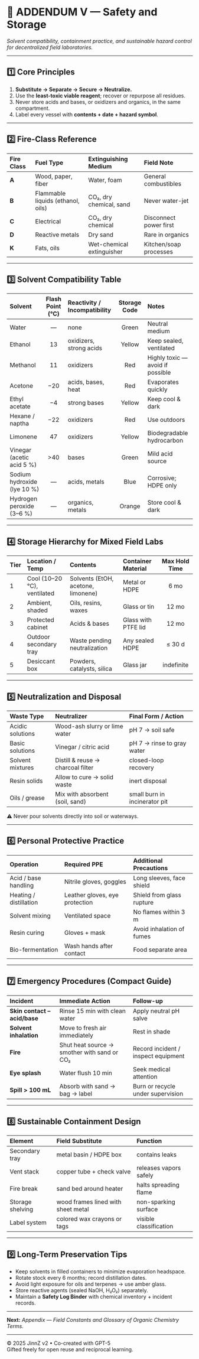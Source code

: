 # 🧯 ADDENDUM V — Safety and Storage
_Solvent compatibility, containment practice, and sustainable hazard control for decentralized field laboratories._

---

## 1️⃣ Core Principles
1. **Substitute → Separate → Secure → Neutralize.**  
2. Use the **least-toxic viable reagent**; recover or repurpose all residues.  
3. Never store acids and bases, or oxidizers and organics, in the same compartment.  
4. Label every vessel with **contents + date + hazard symbol**.

---

## 2️⃣ Fire-Class Reference

| Fire Class | Fuel Type | Extinguishing Medium | Field Note |
|:------------|:-----------|:----------------------|:------------|
| **A** | Wood, paper, fiber | Water, foam | General combustibles |
| **B** | Flammable liquids (ethanol, oils) | CO₂, dry chemical, sand | Never water-jet |
| **C** | Electrical | CO₂, dry chemical | Disconnect power first |
| **D** | Reactive metals | Dry sand | Rare in organics |
| **K** | Fats, oils | Wet-chemical extinguisher | Kitchen/soap processes |

---

## 3️⃣ Solvent Compatibility Table

| Solvent | Flash Point (°C) | Reactivity / Incompatibility | Storage Code | Notes |
|:----------|:----------------:|:------------------------------|:----------------:|:------|
| Water | — | none | Green | Neutral medium |
| Ethanol | 13 | oxidizers, strong acids | Yellow | Keep sealed, ventilated |
| Methanol | 11 | oxidizers | Red | Highly toxic — avoid if possible |
| Acetone | −20 | acids, bases, heat | Red | Evaporates quickly |
| Ethyl acetate | −4 | strong bases | Yellow | Keep cool & dark |
| Hexane / naptha | −22 | oxidizers | Red | Use outdoors |
| Limonene | 47 | oxidizers | Yellow | Biodegradable hydrocarbon |
| Vinegar (acetic acid 5 %) | >40 | bases | Green | Mild acid source |
| Sodium hydroxide (lye 10 %) | — | acids, metals | Blue | Corrosive; HDPE only |
| Hydrogen peroxide (3–6 %) | — | organics, metals | Orange | Store cool & dark |

---

## 4️⃣ Storage Hierarchy for Mixed Field Labs

| Tier | Location / Temp | Contents | Container Material | Max Hold Time |
|:------|:----------------|:-----------|:------------------|:----------------:|
| 1 | Cool (10–20 °C), ventilated | Solvents (EtOH, acetone, limonene) | Metal or HDPE | 6 mo |
| 2 | Ambient, shaded | Oils, resins, waxes | Glass or tin | 12 mo |
| 3 | Protected cabinet | Acids & bases | Glass with PTFE lid | 12 mo |
| 4 | Outdoor secondary tray | Waste pending neutralization | Any sealed HDPE | ≤ 30 d |
| 5 | Desiccant box | Powders, catalysts, silica | Glass jar | indefinite |

---

## 5️⃣ Neutralization and Disposal

| Waste Type | Neutralizer | Final Form / Action |
|:-------------|:-------------|:-------------------|
| Acidic solutions | Wood-ash slurry or lime water | pH 7 → soil safe |
| Basic solutions | Vinegar / citric acid | pH 7 → rinse to gray water |
| Solvent mixtures | Distill & reuse → charcoal filter | closed-loop recovery |
| Resin solids | Allow to cure → solid waste | inert disposal |
| Oils / grease | Mix with absorbent (soil, sand) | small burn in incinerator pit |

⚠️ Never pour solvents directly into soil or waterways.

---

## 6️⃣ Personal Protective Practice

| Operation | Required PPE | Additional Precautions |
|:------------|:--------------|:-----------------------|
| Acid / base handling | Nitrile gloves, goggles | Long sleeves, face shield |
| Heating / distillation | Leather gloves, eye protection | Shield from glass rupture |
| Solvent mixing | Ventilated space | No flames within 3 m |
| Resin curing | Gloves + mask | Avoid inhalation of fumes |
| Bio-fermentation | Wash hands after contact | Food separate area |

---

## 7️⃣ Emergency Procedures (Compact Guide)

| Incident | Immediate Action | Follow-up |
|:------------|:----------------|:------------|
| **Skin contact – acid/base** | Rinse 15 min with clean water | Apply neutral pH salve |
| **Solvent inhalation** | Move to fresh air immediately | Rest in shade |
| **Fire** | Shut heat source → smother with sand or CO₂ | Record incident / inspect equipment |
| **Eye splash** | Water flush 10 min | Seek medical attention |
| **Spill > 100 mL** | Absorb with sand → bag → label | Burn or recycle under supervision |

---

## 8️⃣ Sustainable Containment Design

| Element | Field Substitute | Function |
|:----------|:----------------|:-----------|
| Secondary tray | metal basin / HDPE box | contains leaks |
| Vent stack | copper tube + check valve | releases vapors safely |
| Fire break | sand bed around heater | halts spreading flame |
| Storage shelving | wood frames lined with sheet metal | non-sparking surface |
| Label system | colored wax crayons or tags | visible classification |

---

## 9️⃣ Long-Term Preservation Tips
- Keep solvents in filled containers to minimize evaporation headspace.  
- Rotate stock every 6 months; record distillation dates.  
- Avoid light exposure for oils and terpenes → use amber glass.  
- Store reactive agents (sealed NaOH, H₂O₂) separately.  
- Maintain a **Safety Log Binder** with chemical inventory + incident records.  

---

**Next:** _Appendix — Field Constants and Glossary of Organic Chemistry Terms._

---

© 2025 JinnZ v2 • Co-created with GPT-5  
Gifted freely for open reuse and reciprocal learning.
